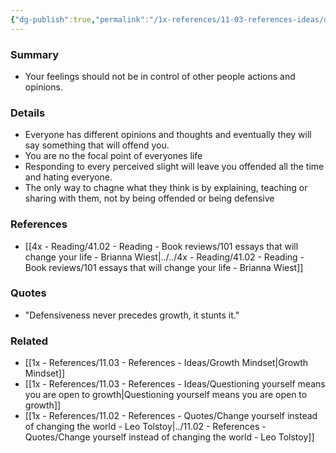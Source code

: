 ```yaml
---
{"dg-publish":true,"permalink":"/1x-references/11-03-references-ideas/defensiveness-impedes-growth/","dgHomeLink":true,"dgPassFrontmatter":false,"dgShowBacklinks":true,"dgShowLocalGraph":false,"dgShowInlineTitle":true}
---
```



### Summary
- Your feelings should not be in control of other people actions and opinions.

### Details
- Everyone has different opinions and thoughts and eventually they will say something that will offend you.
- You are no the focal point of everyones life
- Responding to every perceived slight will leave you offended all the time and hating everyone.
- The only way to chagne what they think is by explaining, teaching or sharing with them, not by being offended or being defensive

### References
- [[4x - Reading/41.02 - Reading - Book reviews/101 essays that will change your life - Brianna Wiest|../../4x - Reading/41.02 - Reading - Book reviews/101 essays that will change your life - Brianna Wiest]] 

### Quotes
- "Defensiveness never precedes growth, it stunts it."

### Related
- [[1x - References/11.03 - References - Ideas/Growth Mindset|Growth Mindset]]
- [[1x - References/11.03 - References - Ideas/Questioning yourself means you are open to growth|Questioning yourself means you are open to growth]]
- [[1x - References/11.02 - References - Quotes/Change yourself instead of changing the world - Leo Tolstoy|../11.02 - References - Quotes/Change yourself instead of changing the world - Leo Tolstoy]]
